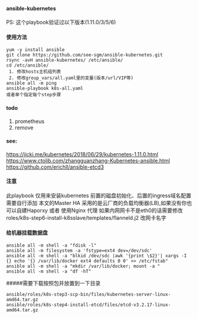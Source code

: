 #### ansible-kubernetes
PS: 这个playbook验证过以下版本(1.11.0/3/5/6)

#### 使用方法
```
yum -y install ansible
git clone https://github.com/see-sgm/ansible-kubernetes.git
rsync -avH ansible-kubernetes/ /etc/ansible/
cd /etc/ansible/
 1. 修改hosts主机组列表
 2. 修改group_vars/all.yaml里的变量(版本/url/VIP等)
ansible all -m ping
ansible-playbook k8s-all.yaml
或者单个指定每个step步骤
```

#### todo
1. prometheus
2. remove

#### see: 
https://jicki.me/kubernetes/2018/06/29/kubernetes-1.11.0.html
https://www.ctolib.com/zhangguanzhang-Kubernetes-ansible.html
https://github.com/erichll/ansible-etcd3


#### 注意
此playbook 仅用来安装kubernetes
前置的磁盘初始化、后置的ingress域名配置需要自行添加
本文的Master HA 采用的是云厂商的负载均衡器(LB),如果没有你也可以自建Haporxy 或者 使用Nginx 代理
如果内网网卡不是eth0的话需要修改 roles/k8s-step6-install-k8sslave/templates/flanneld.j2 改网卡名字

#### 给机器挂载数据盘
```
ansible all -m shell -a "fdisk -l" 
ansible all -m filesystem -a 'fstype=ext4 dev=/dev/sdc'
ansible all -m shell -a "blkid /dev/sdc |awk '{print \$2}'| xargs -I {} echo '{} /var/lib/docker ext4 defaults 0 0' >> /etc/fstab"
ansible all -m shell -a "mkdir /var/lib/docker; mount -a "
ansible all -m shell -a "df -hT"
```
#####需要下载按照包并放置到一下目录
```
ansible/roles/k8s-step3-scp-bin/files/kubernetes-server-linux-amd64.tar.gz
ansible/roles/k8s-step4-install-etcd/files/etcd-v3.2.17-linux-amd64.tar.gz
```
